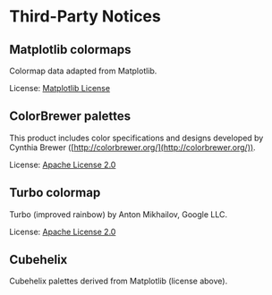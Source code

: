 # Third-Party Notices

## Matplotlib colormaps

Colormap data adapted from Matplotlib.

License: [Matplotlib License](https://matplotlib.org/stable/project/license.html)

## ColorBrewer palettes

This product includes color specifications and designs developed by Cynthia Brewer ([http://colorbrewer.org/](http://colorbrewer.org/)).

License: [Apache License 2.0](https://www.apache.org/licenses/LICENSE-2.0)

## Turbo colormap

Turbo (improved rainbow) by Anton Mikhailov, Google LLC.

License: [Apache License 2.0](https://www.apache.org/licenses/LICENSE-2.0)

## Cubehelix

Cubehelix palettes derived from Matplotlib (license above).
